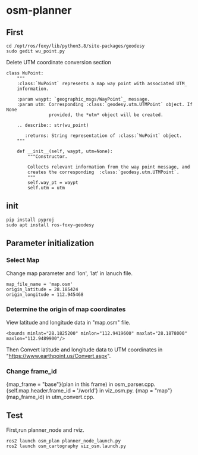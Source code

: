 # osm-planner
## First
```
cd /opt/ros/foxy/lib/python3.8/site-packages/geodesy
sudo gedit wu_point.py
```
Delete UTM coordinate conversion section
```
class WuPoint:
    """
    :class:`WuPoint` represents a map way point with associated UTM_
    information.

    :param waypt: `geographic_msgs/WayPoint`_ message.
    :param utm: Corresponding :class:`geodesy.utm.UTMPoint` object. If None
                provided, the *utm* object will be created.
 
    .. describe:: str(wu_point)
 
       :returns: String representation of :class:`WuPoint` object.
    """

    def __init__(self, waypt, utm=None):
        """Constructor.

        Collects relevant information from the way point message, and
        creates the corresponding  :class:`geodesy.utm.UTMPoint`.
        """
        self.way_pt = waypt
        self.utm = utm
```
## init
```
pip install pyproj
sudo apt install ros-foxy-geodesy
```
## Parameter initialization
### Select Map
Change map parameter and 'lon', 'lat' in lanuch file.
```
map_file_name = 'map.osm'
origin_latitude = 28.185424
origin_longitude = 112.945468
``` 
### Determine the origin of map coordinates
View latitude and longitude data in "map.osm" file.
```
<bounds minlat="28.1825200" minlon="112.9419600" maxlat="28.1878000" maxlon="112.9489900"/>
```
Then Convert latitude and longitude data to UTM coordinates in "https://www.earthpoint.us/Convert.aspx".
###  Change frame_id
{map_frame = "base"}(plan in this frame) in osm_parser.cpp.
{self.map.header.frame_id = '/world'} in viz_osm.py.
{map = "map"}(map_frame_id) in utm_convert.cpp.

## Test
First,run planner_node and rviz.
```
ros2 launch osm_plan planner_node_launch.py 
ros2 launch osm_cartography viz_osm.launch.py
``` 
